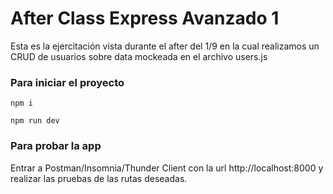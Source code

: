 # After Class Express Avanzado 1

Esta es la ejercitación vista durante el after del 1/9 en la cual realizamos un CRUD de usuarios sobre data mockeada en el archivo users.js

### Para iniciar el proyecto

```
npm i
```

```
npm run dev
```

### Para probar la app

Entrar a Postman/Insomnia/Thunder Client con la url http://localhost:8000 y realizar las pruebas de las rutas deseadas.
